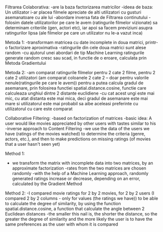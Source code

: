 Filtrarea Colaborativa:
-are la baza factorizarea matricilor
-ideea de baza: Un utilizator i-ar placea filmele apreciate de alti utilizatori cu gusturi asemanatoare cu ale lui
-abordare inversa fata de Filtrarea continutului
-folosim datele utilizatorilor pe care le avem (ratingurile filmelor vizionate) sa determinam criteriile (gen, actori etc), iar apoi sa facem previziuni
asupra ratingurilor lipsa (ale filmelor pe care un utilizator nu le-a vazut inca)

Metoda 1:
-transformam matricea cu date incomplete in doua matrici, printr-o factorizare aproximativa
-ratingurile din cele doua matrici sunt alese random
-cu ajutorul unei abordari de tip Machine Learning ratingurile generate random cresc sau scad, in functie de o eroare, calculata prin Metoda Gradientului 

Metoda 2:
-am comparat ratingurile filmelor pentru 2 cate 2 filme, pentru 2 cate 2 utilizatori (am comparat coloanele 2 cate 2 – doar pentru valorile
nenule(ratingurile pe care le avem)) pentru a putea calcula gradul de asemanare, prin folosirea functiei spatial.distance.cosine, functie care
calculeaza unghiul dintre 2 distante euclidiene 
-cu cat acest ungi este mai mic, cu atat distanta este mai mica, deci gradul de asemanare este mai mare si utilizatorul este mai probabil sa aibe
aceleasi preferinte cu utilizatorul cu care este comparat




Collaborative Filtering:
-based on factorization of matrices
-basic idea: A user would like movies appreciated by other users with tastes similar to his
-inverse approach to Content Filtering
-we use the data of the users we have (ratings of the movies watched) to determine the criteria (genre, actors, etc.), and then to make predictions
on missing ratings (of movies that a user hasn't seen yet)

Method 1:
- we transform the matrix with incomplete data into two matrices, by an approximate factorization
-rates from the two matrices are chosen randomly
-with the help of a Machine Learning approach, randomly generated ratings increase or decrease, depending on an error, calculated by the Gradient Method

Method 2:
-I compared movie ratings for 2 by 2 movies, for 2 by 2 users (I compared 2 by 2 columns - only for values
(the ratings we have)) to be able to calculate the degree of similarity, by using the function spatial.distance.cosine, a function that
calculate the angle between 2 Euclidean distances
-the smaller this nail is, the shorter the distance, so the greater the degree of similarity and the more likely the user is to have
the same preferences as the user with whom it is compared
